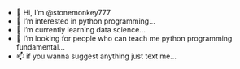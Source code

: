 - 👋 Hi, I’m @stonemonkey777
- 👀 I’m interested in python programming...
- 🌱 I’m currently learning data science...
- 💞️ I’m looking for people who can teach me python programming fundamental...
- 📫 if you wanna suggest anything just text me...

<!---
stonemonkey777/stonemonkey777 is a ✨ special ✨ repository because its `README.md` (this file) appears on your GitHub profile.
You can click the Preview link to take a look at your changes.
--->
